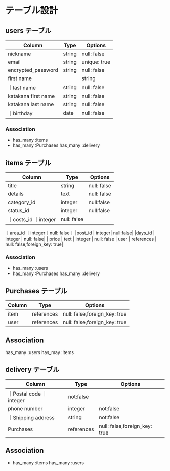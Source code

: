 # テーブル設計

## users テーブル

| Column   | Type   | Options     |
| -------- | ------ | ----------- |
| nickname     | string | null: false   |
| email        | string | unique: true   |null: false |
| encrypted_password | string | null: false   |
|first name  |         | string | null: false  |
｜last name  | string | null: false  |
| katakana first name     | string | null: false   |
| katakana last name     | string | null: false   |
｜birthday | date | null: false   |




### Association

- has_many :items
- has_many :Purchases
  has_many :delivery

## items テーブル

| Column | Type   | Options     |
| ------ | ------ | ----------- |
| title         | string | null: false |
| details      | text | null: false|
|category_id       | integer| null:false
|status_id        | integer   |null:false |
｜costs_id        ｜integer| null: false  |
｜area_id          ｜integer｜null: false｜
|post_id          | integer| null:false|
|days_id          | integer | null: false|
| price         | text | integer | null: false
| user       | references  |  null: false,foreign_key: true|

### Association

- has_many :users
- has_many :Purchases
  has_many :delivery

## Purchases テーブル

| Column | Type   | Options     |
| ------ | ------ | ----------- |
| item  | references |  null: false,foreign_key: true |
| user| references |  null: false,foreign_key: true |



  ## Association

  has_many :users
  has_may :items

  ## delivery テーブル


| Column | Type   | Options     |
| ------ | ------ | ----------- |
｜Postal code  ｜integer| not:false|
|phone number  |integer| not:false|
｜Shipping address | string | not:false|
|Purchases | references |  null: false,foreign_key: true |


## Association

- has_many :items
  has_many :users